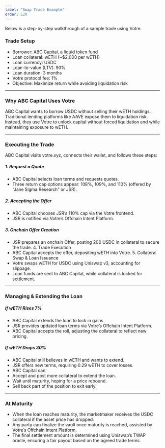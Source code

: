 ```yaml
---
label: "Swap Trade Example"
order: 120
---
```


Below is a step-by-step walkthrough of a sample trade using Votre.

### Trade Setup

- Borrower: ABC Capital, a liquid token fund
- Loan collateral: wETH (~$2,000 per wETH)
- Loan currency: USDC
- Loan-to-value (LTV): 90%
- Loan duration: 3 months
- Votre protocol fee: 1%
- Objective: Maximize return while avoiding liquidation risk

---

### Why ABC Capital Uses Votre

ABC Capital wants to borrow USDC without selling their wETH holdings. Traditional lending platforms like AAVE expose them to liquidation risk. Instead, they use Votre to unlock capital without forced liquidation and while maintaining exposure to wETH.

---

### Executing the Trade

ABC Capital visits votre.xyz, connects their wallet, and follows these steps:

##### 1. Request a Quote

- ABC Capital selects loan terms and requests quotes.
- Three return cap options appear: 108%, 109%, and 110% (offered by “Jane Sigma Research” or JSR).

##### 2. Accepting the Offer

- ABC Capital chooses JSR’s 110% cap via the Votre frontend.
- JSR is notified via Votre’s Offchain Intent Platform.

##### 3. Onchain Offer Creation

- JSR prepares an onchain Offer, posting 200 USDC in collateral to secure the trade. 4. Trade Execution
- ABC Capital accepts the offer, depositing wETH into Votre. 5. Collateral Swap & Loan Issuance
- Votre swaps wETH for USDC using Uniswap v3, accounting for slippage.
- Loan funds are sent to ABC Capital, while collateral is locked for settlement.

---

### Managing & Extending the Loan

##### If wETH Rises 7%

- ABC Capital extends the loan to lock in gains.
- JSR provides updated loan terms via Votre’s Offchain Intent Platform.
- ABC Capital accepts the roll, adjusting the collateral to reflect new pricing.

##### If wETH Drops 30%

- ABC Capital still believes in wETH and wants to extend.
- JSR offers new terms, requiring 0.29 wETH to cover losses.
- ABC Capital can:
- Accept and post more collateral to extend the loan.
- Wait until maturity, hoping for a price rebound.
- Sell back part of the position to exit early.

---

### At Maturity

- When the loan reaches maturity, the marketmaker receives the USDC collateral if the asset price has dropped.
- Any party can finalize the vault once maturity is reached, assisted by Votre’s Offchain Intent Platform.
- The final settlement amount is determined using Uniswap’s TWAP oracle, ensuring a fair payout based on the agreed trade terms.
